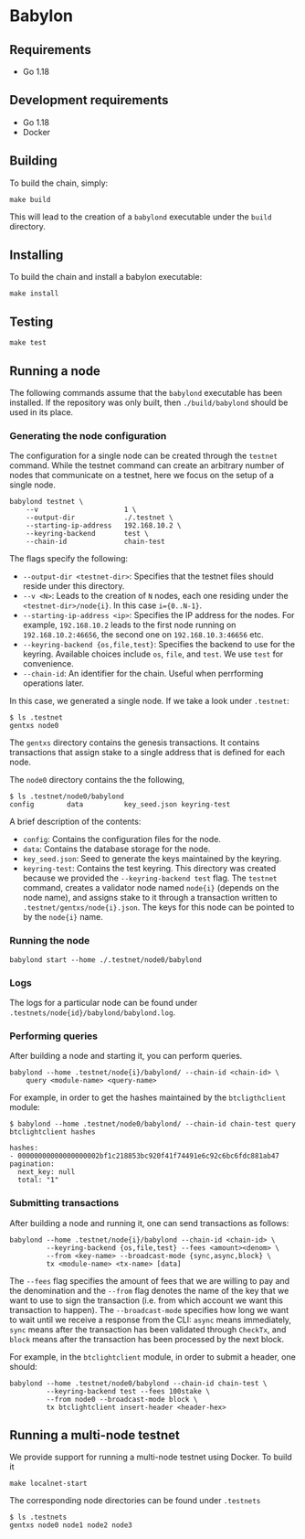 # Babylon

## Requirements

- Go 1.18

## Development requirements

- Go 1.18
- Docker

## Building

To build the chain, simply:
```console
make build
```

This will lead to the creation of a `babylond` executable under the `build`
directory.

## Installing

To build the chain and install a babylon executable:
```console
make install
```

## Testing

```console
make test
```

## Running a node

The following commands assume that the `babylond` executable has been
installed. If the repository was only built, then `./build/babylond` should be
used in its place.

### Generating the node configuration
The configuration for a single node can be created through the `testnet`
command. While the testnet command can create an arbitrary number of nodes that
communicate on a testnet, here we focus on the setup of a single node.
```console
babylond testnet \
    --v                     1 \
    --output-dir            ./.testnet \
    --starting-ip-address   192.168.10.2 \
    --keyring-backend       test \
    --chain-id              chain-test
```

The flags specify the following:
- `--output-dir <testnet-dir>`: Specifies that the testnet files should
  reside under this directory.
- `--v <N>`: Leads to the creation of `N` nodes, each one residing under the
  `<testnet-dir>/node{i}`. In this case `i={0..N-1}`.
- `--starting-ip-address <ip>`: Specifies the IP address for the nodes. For example,
  `192.168.10.2` leads to the first node running on `192.168.10.2:46656`, the
  second one on `192.168.10.3:46656` etc.
- `--keyring-backend {os,file,test}`: Specifies the backend to use for the keyring. Available
  choices include `os`, `file`, and `test`. We use `test` for convenience.
- `--chain-id`: An identifier for the chain. Useful when perrforming operations
  later.

In this case, we generated a single node. If we take a look under `.testnet`:
```console
$ ls .testnet
gentxs node0
```

The `gentxs` directory contains the genesis transactions. It contains
transactions that assign stake to a single address that is defined for each
node.

The `node0` directory contains the the following,
```console
$ ls .testnet/node0/babylond
config        data          key_seed.json keyring-test
```

A brief description of the contents:
- `config`: Contains the configuration files for the node.
- `data`: Contains the database storage for the node.
- `key_seed.json`: Seed to generate the keys maintained by the keyring.
- `keyring-test`: Contains the test keyring. This directory was created because
  we provided the `--keyring-backend test` flag. The `testnet` command, creates
  a validator node named `node{i}` (depends on the node name), and assigns
  stake to it through a transaction written to `.testnet/gentxs/node{i}.json`.
  The keys for this node can be pointed to by the `node{i}` name.

### Running the node
```console
babylond start --home ./.testnet/node0/babylond 
```

### Logs

The logs for a particular node can be found under
`.testnets/node{id}/babylond/babylond.log`.

### Performing queries

After building a node and starting it, you can perform queries.
```console
babylond --home .testnet/node{i}/babylond/ --chain-id <chain-id> \
    query <module-name> <query-name>
```

For example, in order to get the hashes maintained by the `btcligthclient`
module:
```console
$ babylond --home .testnet/node0/babylond/ --chain-id chain-test query btclightclient hashes

hashes:
- 00000000000000000002bf1c218853bc920f41f74491e6c92c6bc6fdc881ab47
pagination:
  next_key: null
  total: "1"
```

### Submitting transactions

After building a node and running it, one can send transactions as follows:
```console
babylond --home .testnet/node{i}/babylond --chain-id <chain-id> \
         --keyring-backend {os,file,test} --fees <amount><denom> \
         --from <key-name> --broadcast-mode {sync,async,block} \
         tx <module-name> <tx-name> [data]
```

The `--fees` flag specifies the amount of fees that we are willing to pay and
the denomination and the `--from` flag denotes the name of the key that we want
to use to sign the transaction (i.e. from which account we want this
transaction to happen). The `--broadcast-mode` specifies how long we want to
wait until we receive a response from the CLI: `async` means immediately,
`sync` means after the transaction has been validated through `CheckTx`,
and `block` means after the transaction has been processed by the next block.

For example, in the `btclightclient` module, in order
to submit a header, one should:
```console
babylond --home .testnet/node0/babylond --chain-id chain-test \
         --keyring-backend test --fees 100stake \
         --from node0 --broadcast-mode block \
         tx btclightclient insert-header <header-hex>
```

## Running a multi-node testnet

We provide support for running a multi-node testnet using Docker. To build it

```console
make localnet-start
```

The corresponding node directories can be found under `.testnets`
```console
$ ls .testnets
gentxs node0 node1 node2 node3
```
